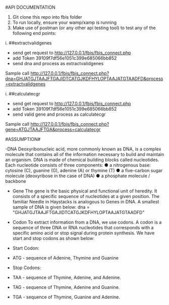 #API DOCUMENTATION
1. Git clone this repo into fbis folder
2. To run locally, ensure your wamp/xamp is running
3. Make use of postman (or any other api testing tool) to test any of the following end points:

i. ##extractvalidgenes
- send get request to  http://127.0.0.1/fbis/fbis_connect.php
- add Token 39109f7df56e1051c399e685066bb852
- send dna and process as extractvalidgenes

Sample call http://127.0.0.1/fbis/fbis_connect.php?dna=GHJATGJTAAJFTGAJIDTCATGJKDFHYLOPTAAJATGTAADFD&process=extractvalidgenes


i. ##calculatecgr
- send get request to http://127.0.0.1/fbis/fbis_connect.php
- add Token 39109f7df56e1051c399e685066bb852
- send valid gene and process as calculatecgr

Sample call http://127.0.0.1/fbis/fbis_connect.php?gene=ATGJTAAJFTGA&process=calculatecgr



#ASSUMPTION#

-DNA
Deoxyribonucleic acid, more commonly known as DNA, is a complex molecule that contains all of the information necessary to build and maintain an organism. DNA is made of chemical building blocks called nucleotides. 
Each nucleotide consists of three components:
●	a nitrogenous base: cytosine (C), guanine (G), adenine (A) or thymine (T)
●	a five-carbon sugar molecule (deoxyribose in the case of DNA)
●	a phosphate molecule / backbone

- Gene
The gene is the basic physical and functional unit of heredity. It consists of a specific sequence of nucleotides at a given position. The familiar Needle in Haystacks is analogous to Genes in DNA. A smallest sample of DNA is given below:
dna = "GHJATGJTAAJFTGAJIDTCATGJKDFHYLOPTAAJATGTAADFD"

- Codon
To extract information from a DNA, we use codons.  A codon is a sequence of three DNA or RNA nucleotides that corresponds with a specific amino acid or stop signal during protein synthesis. We have start and stop codons as shown below:
- Start Codon:
-   ATG - sequence of Adenine, Thymine and Guanine

- Stop Codons:
-   TAA - sequence of Thymine, Adenine, and Adenine.
-   TAG - sequence of Thymine, Adenine and Guanine.
-   TGA - sequence of Thymine, Guanine and Adenine.






